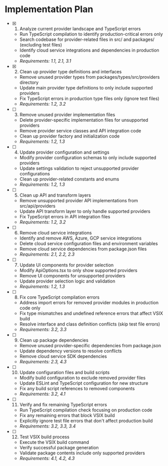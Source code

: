 # Implementation Plan

- [x] 1. Analyze current provider landscape and TypeScript errors
  - Run TypeScript compilation to identify production-critical errors only
  - Search codebase for provider-related files in src/ and packages/ (excluding test files)
  - Identify cloud service integrations and dependencies in production code
  - _Requirements: 1.1, 2.1, 3.1_

- [x] 2. Clean up provider type definitions and interfaces
  - Remove unused provider types from packages/types/src/providers directory
  - Update main provider type definitions to only include supported providers
  - Fix TypeScript errors in production type files only (ignore test files)
  - _Requirements: 1.2, 3.2_

- [ ] 3. Remove unused provider implementation files
  - Delete provider-specific implementation files for unsupported providers
  - Remove provider service classes and API integration code
  - Clean up provider factory and initialization code
  - _Requirements: 1.2, 1.3_

- [ ] 4. Update provider configuration and settings
  - Modify provider configuration schemas to only include supported providers
  - Update settings validation to reject unsupported provider configurations
  - Clean up provider-related constants and enums
  - _Requirements: 1.2, 1.3_

- [ ] 5. Clean up API and transform layers
  - Remove unsupported provider API implementations from src/api/providers
  - Update API transform layer to only handle supported providers
  - Fix TypeScript errors in API integration files
  - _Requirements: 1.2, 3.2_

- [ ] 6. Remove cloud service integrations
  - Identify and remove AWS, Azure, GCP service integrations
  - Delete cloud service configuration files and environment variables
  - Remove cloud service dependencies from package.json files
  - _Requirements: 2.1, 2.2, 2.3_

- [ ] 7. Update UI components for provider selection
  - Modify ApiOptions.tsx to only show supported providers
  - Remove UI components for unsupported providers
  - Update provider selection logic and validation
  - _Requirements: 1.2, 1.3_

- [ ] 8. Fix core TypeScript compilation errors
  - Address import errors for removed provider modules in production code only
  - Fix type mismatches and undefined reference errors that affect VSIX build
  - Resolve interface and class definition conflicts (skip test file errors)
  - _Requirements: 3.2, 3.3_

- [ ] 9. Clean up package dependencies
  - Remove unused provider-specific dependencies from package.json
  - Update dependency versions to resolve conflicts
  - Remove cloud service SDK dependencies
  - _Requirements: 2.3, 4.3_

- [ ] 10. Update configuration files and build scripts
  - Modify build configuration to exclude removed provider files
  - Update ESLint and TypeScript configuration for new structure
  - Fix any build script references to removed components
  - _Requirements: 3.2, 4.1_

- [ ] 11. Verify and fix remaining TypeScript errors
  - Run TypeScript compilation check focusing on production code
  - Fix any remaining errors that block VSIX build
  - Explicitly ignore test file errors that don't affect production build
  - _Requirements: 3.2, 3.3, 3.4_

- [ ] 12. Test VSIX build process
  - Execute the VSIX build command
  - Verify successful package generation
  - Validate package contents include only supported providers
  - _Requirements: 4.1, 4.2, 4.3_